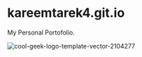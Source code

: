 # kareemtarek4.git.io
My Personal Portofolio.

![cool-geek-logo-template-vector-2104277](https://user-images.githubusercontent.com/11004814/122216911-317ef500-cead-11eb-8cac-4e9571bdb499.jpg)
